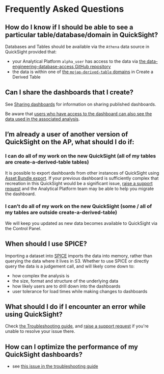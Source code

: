 # Frequently Asked Questions

## How do I know if I should be able to see a particular table/database/domain in QuickSight?

Databases and Tables should be available via the `Athena` data source in QuickSight provided that:

- your Analytical Platform `alpha_user` has access to the data via [the data-engineering-database-access GitHub repository]
- the data is within one of [the `mojap-derived-table` domains] in Create a Derived Table

## Can I share the dashboards that I create?

See [Sharing dashboards](/tools/quicksight/working-with-quicksight.html#sharing-dashboards) for information on sharing published dashboards.

Be aware that [users who have access to the dashboard can also see the data used in the associated analysis].

## I’m already a user of another version of QuickSight on the AP, what should I do if:

### I can do all of my work on the new QuickSight (all of my tables are create-a-derived-table tables)

It is possible to export dashboards from other instances of QuickSight using [Asset Bundle export].
If your previous dashboard is sufficiently complex that recreation in this QuickSight would be a significant issue, [raise a support request] and the Analytical Platform team may be able to help you migrate the dashboard.

### I can’t do all of my work on the new QuickSight (some / all of my tables are outside create-a-derived-table)

We will keep you updated as new data becomes available to QuickSight via the Control Panel.

## When should I use SPICE?

Importing a dataset into [SPICE] imports the data into memory, rather than querying the data where it lives in S3. Whether to use SPICE or directly query the data is a judgement call, and will likely come down to:

- how complex the analysis is
- the size, format and structure of the underlying data
- how likely users are to drill down into the dashboards
- user tolerance for load times while making changes to dashboards

## What should I do if I encounter an error while using QuickSight?

Check [the Troubleshooting guide](/tools/quicksight/troubleshooting), and [raise a support request] if you're unable to resolve your issue there.

## How can I optimize the performance of my QuickSight dashboards?

- see [this issue in the troubleshooting guide](/tools/quicksight/troubleshooting.html#issue-slow-dashboard-performance)

<!-- External links -->

[the `mojap-derived-table` domains]: https://github.com/moj-analytical-services/create-a-derived-table/tree/main/mojap_derived_tables/models
[the data-engineering-database-access GitHub repository]: https://github.com/moj-analytical-services/data-engineering-database-access/?tab=readme-ov-file#access-to-curated-databases
[users who have access to the dashboard can also see the data used in the associated analysis]: https://docs.aws.amazon.com/quicksight/latest/user/creating-a-dashboard.html
[Asset Bundle export]: https://docs.aws.amazon.com/quicksight/latest/developerguide/assetbundle-export.html
[SPICE]: https://docs.aws.amazon.com/quicksight/latest/user/managing-spice-capacity.html
[raise a support request]: https://github.com/ministryofjustice/data-platform-support/issues/new/choose
